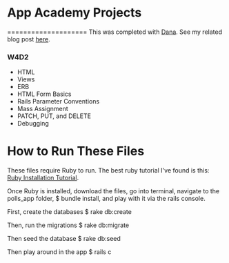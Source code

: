 # App Academy Projects
====================
This was completed with [Dana](https://github.com/ladyd252). See my related blog post [here](http://blog.cssherry.com/post/107400388319/w4d2-html-views-in-the-rails-app).

### W4D2
* HTML
* Views
* ERB
* HTML Form Basics
* Rails Parameter Conventions
* Mass Assignment
* PATCH, PUT, and DELETE
* Debugging

# How to Run These Files
These files require Ruby to run. The best ruby tutorial I've found is this: [Ruby Installation Tutorial](http://installrails.com/steps).

Once Ruby is installed, download the files, go into terminal, navigate to the polls_app folder, $ bundle install, and play with it via the rails console.

First, create the databases
$ rake db:create

Then, run the migrations
$ rake db:migrate

Then seed the database
$ rake db:seed

Then play around in the app
$ rails c
